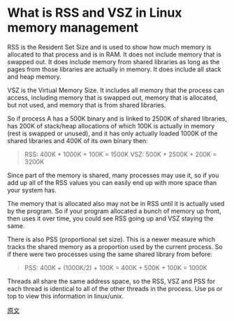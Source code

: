 # What is RSS and VSZ in Linux memory management



RSS is the Resident Set Size and is used to show how much memory is allocated to that process and is in RAM. It does not include memory that is swapped out. It does include memory from shared libraries as long as the pages from those libraries are actually in memory. It does include all stack and heap memory.

VSZ is the Virtual Memory Size. It includes all memory that the process can access, including memory that is swapped out, memory that is allocated, but not used, and memory that is from shared libraries.

So if process A has a 500K binary and is linked to 2500K of shared libraries, has 200K of stack/heap allocations of which 100K is actually in memory (rest is swapped or unused), and it has only actually loaded 1000K of the shared libraries and 400K of its own binary then:


> RSS: 400K + 1000K + 100K = 1500K
VSZ: 500K + 2500K + 200K = 3200K

Since part of the memory is shared, many processes may use it, so if you add up all of the RSS values you can easily end up with more space than your system has.

The memory that is allocated also may not be in RSS until it is actually used by the program. So if your program allocated a bunch of memory up front, then uses it over time, you could see RSS going up and VSZ staying the same.

There is also PSS (proportional set size). This is a newer measure which tracks the shared memory as a proportion used by the current process. So if there were two processes using the same shared library from before:

> PSS: 400K + (1000K/2) + 100K = 400K + 500K + 100K = 1000K

Threads all share the same address space, so the RSS, VSZ and PSS for each thread is identical to all of the other threads in the process. Use ps or top to view this information in linux/unix.

[原文](https://stackoverflow.com/questions/7880784/what-is-rss-and-vsz-in-linux-memory-management)
